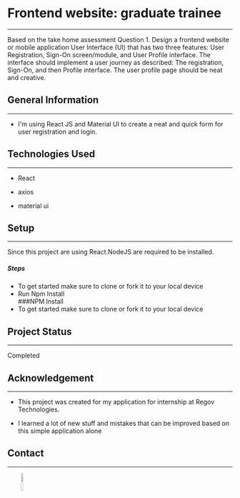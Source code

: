 <h1>Frontend website: graduate trainee</h1>
<hr><p>Based on the take home assessment Question 1.
Design a frontend website or mobile application User Interface (UI) that has two three features: User Registration, Sign-On screen/module, and User Profile interface. The interface should implement a user journey as described: The registration, Sign-On, and then Profile interface. The user profile page should be neat and creative.</p><h2>General Information</h2>
<hr><ul>
<li>I'm using React JS and Material UI to create a neat and quick form for user registration and login.</li>
</ul><h2>Technologies Used</h2>
<hr><ul>
<li>React</li>
</ul><ul>
<li>axios</li>
</ul><ul>
<li>material ui</li>
</ul><h2>Setup</h2>
<hr><p>Since this project are using React.NodeJS are required to be installed.</p><h5>Steps</h5><ul>
<li>To get started make sure to clone or fork it to your local device</li>
<li>Run Npm Install</li>
 ###NPM Install
 <li>To get started make sure to clone or fork it to your local device</li>
</ul><h2>Project Status</h2>
<hr><p>Completed</p><h2>Acknowledgement</h2>
<hr><ul>
<li>This project was created for my application for internship at Regov Technologies.</li>
</ul><ul>
<li>I learned a lot of new stuff and mistakes that can be improved based on this simple application alone</li>
</ul><h2>Contact</h2>
<hr><p><span style="margin-right: 30px;"></span><a href="https://github.com/aniqaqill/auth-client"><img target="_blank" src="https://cdn.jsdelivr.net/gh/devicons/devicon/icons/github/github-original.svg" style="width: 10%;"></a></p>


